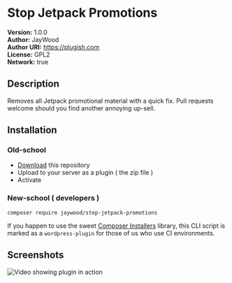 # Stop Jetpack Promotions
**Version:** 1.0.0  
**Author:** JayWood  
**Author URI:** https://plugish.com  
**License:** GPL2  
**Network:** true  

## Description
Removes all Jetpack promotional material with a quick fix. Pull requests welcome should you find another annoying up-sell.

## Installation

### Old-school
* [Download](https://github.com/JayWood/stop-jetpack-promotions/archive/master.zip) this repository
* Upload to your server as a plugin ( the zip file )
* Activate

### New-school ( developers )
`composer require jaywood/stop-jetpack-promotions` 

If you happen to use the sweet [Composer Installers](https://github.com/composer/installers) library, this CLI script is
marked as a `wordpress-plugin` for those of us who use CI environments.

## Screenshots

![Video showing plugin in action](https://i.gyazo.com/24b94442613359e307b75213752cd8cb.gif)